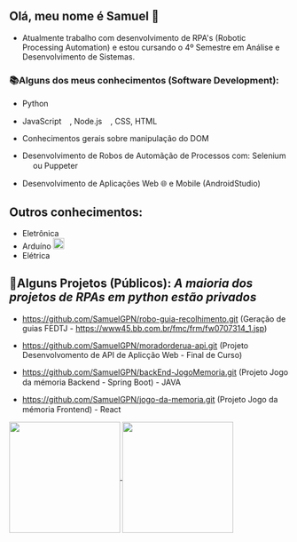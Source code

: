## Olá, meu nome é Samuel 👋
- Atualmente trabalho com desenvolvimento de RPA's (Robotic Processing Automation) e estou cursando o 4º Semestre em Análise e Desenvolvimento de Sistemas.



### 📚Alguns dos meus conhecimentos (Software Development):
- Python <img width=15 heigth=15 src="https://cdn.jsdelivr.net/gh/devicons/devicon@latest/icons/python/python-original.svg" /> 
- JavaScript<img width=15 heigth=15 src="https://cdn.jsdelivr.net/gh/devicons/devicon@latest/icons/javascript/javascript-original.svg" />,
 Node.js<img width=15 heigth=15 src="https://cdn.jsdelivr.net/gh/devicons/devicon@latest/icons/nodejs/nodejs-original.svg" />, CSS, HTML
- Conhecimentos gerais sobre manipulação do DOM
- Desenvolvimento de Robos de Automãção de Processos com: Selenium<img width=15 heigth=15 src="https://cdn.jsdelivr.net/gh/devicons/devicon@latest/icons/selenium/selenium-original.svg" />
           ou Puppeter<img width=15 heigth=15 src="https://cdn.jsdelivr.net/gh/devicons/devicon@latest/icons/puppeteer/puppeteer-original.svg" />
          
- Desenvolvimento de Aplicações Web 🌐 e Mobile (AndroidStudio) <img width=15 heigth=15 src="https://cdn.jsdelivr.net/gh/devicons/devicon@latest/icons/androidstudio/androidstudio-original.svg" />
          
  
## Outros conhecimentos:
- Eletrônica
- Arduíno <img  width=20 heigth=20 src="https://cdn.jsdelivr.net/gh/devicons/devicon@latest/icons/arduino/arduino-original-wordmark.svg" />          
- Elétrica

## 🎯Alguns Projetos (Públicos): *A maioria dos projetos de RPAs em python estão privados*
- https://github.com/SamuelGPN/robo-guia-recolhimento.git (Geração de guias FEDTJ - https://www45.bb.com.br/fmc/frm/fw0707314_1.jsp)
- https://github.com/SamuelGPN/moradorderua-api.git (Projeto Desenvolvomento de API de Aplicção Web  - Final de Curso)
- https://github.com/SamuelGPN/backEnd-JogoMemoria.git (Projeto Jogo da mémoria Backend - Spring Boot) - JAVA <img width=15 heigth=15 src="https://cdn.jsdelivr.net/gh/devicons/devicon@latest/icons/java/java-original.svg" />
          
- https://github.com/SamuelGPN/jogo-da-memoria.git (Projeto Jogo da mémoria Frontend) - React <img width=15 heigth=15 src="https://cdn.jsdelivr.net/gh/devicons/devicon@latest/icons/react/react-original.svg">
          

<a href="https://github.com/SamuelGPN/github-readme-stats">
 <img height=200 align="center" src="https://github-readme-stats.vercel.app/api?username=SamuelGPN&show_icons=true&theme=gruvbox&count_private=true" /> </a>  
</a>
<a href="https://github.com/SamuelGPN/convoychat">
  <img height=200 align="center" src="https://github-readme-stats.vercel.app/api/top-langs?username=SamuelGPN&show_icons=true&theme=gruvbox&layout=compact&langs_count=8&card_width=320" />
</a>



<!--
**SamuelGPN/SamuelGPN** is a ✨ _special_ ✨ repository because its `README.md` (this file) appears on your GitHub profile.

Here are some ideas to get you started:

- 🔭 I’m currently working on ...
- 🌱 I’m currently learning ...
- 👯 I’m looking to collaborate on ...
- 🤔 I’m looking for help with ...
- 💬 Ask me about ...
- 📫 How to reach me: ...
- 😄 Pronouns: ...
- ⚡ Fun fact: ...
-->
